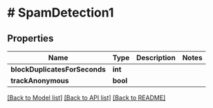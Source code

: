 # # SpamDetection1

## Properties

Name | Type | Description | Notes
------------ | ------------- | ------------- | -------------
**blockDuplicatesForSeconds** | **int** |  |
**trackAnonymous** | **bool** |  |

[[Back to Model list]](../../README.md#models) [[Back to API list]](../../README.md#endpoints) [[Back to README]](../../README.md)
